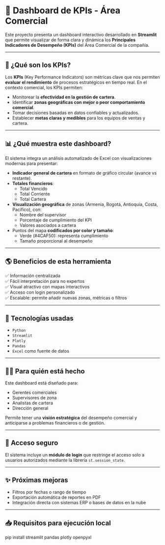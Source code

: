 # 🛒 Dashboard de KPIs - Área Comercial

Este proyecto presenta un dashboard interactivo desarrollado en **Streamlit** que permite visualizar de forma clara y dinámica los **Principales Indicadores de Desempeño (KPIs)** del Área Comercial de la compañía.

---

## 📌 ¿Qué son los KPIs?

Los **KPIs** (Key Performance Indicators) son métricas clave que nos permiten **evaluar el rendimiento** de procesos estratégicos en tiempo real. En el contexto comercial, los KPIs permiten:

- Monitorear la **efectividad en la gestión de cartera**.
- Identificar **zonas geográficas con mejor o peor comportamiento comercial**.
- Tomar decisiones basadas en datos confiables y actualizados.
- Establecer **metas claras y medibles** para los equipos de ventas y cartera.

---

## 📊 ¿Qué muestra este dashboard?

El sistema integra un análisis automatizado de Excel con visualizaciones modernas para presentar:

- **Indicador general de cartera** en formato de gráfico circular (avance vs restante).
- **Totales financieros**:
  - Total Vencido
  - Total Corriente
  - Total Cartera
- **Visualización geográfica** de zonas (Armenia, Bogotá, Antioquia, Costa, Pacífico), con:
  - Nombre del supervisor
  - Porcentaje de cumplimiento del KPI
  - Valores asociados a cartera
- Puntos del mapa **codificados por color y tamaño**:
  - Verde (#4CAF50): representa cumplimiento
  - Tamaño proporcional al desempeño

---

## 🌎 Beneficios de esta herramienta

✅ Información centralizada  
✅ Fácil interpretación para no expertos  
✅ Visual atractivo con mapas interactivos  
✅ Acceso con login personalizado  
✅ Escalable: permite añadir nuevas zonas, métricas o filtros

---

## 🚀 Tecnologías usadas

- `Python`
- `Streamlit`
- `Plotly`
- `Pandas`
- `Excel` como fuente de datos

---

## 👩‍💼 Para quién está hecho

Este dashboard está diseñado para:

- Gerentes comerciales
- Supervisores de zona
- Analistas de cartera
- Dirección general

Permite tener una **visión estratégica** del desempeño comercial y anticiparse a problemas financieros o de gestión.

---

## 🔐 Acceso seguro

El sistema incluye un **módulo de login** que restringe el acceso solo a usuarios autorizados mediante la librería `st.session_state`.

---

## ✨ Próximas mejoras

- Filtros por fechas o rango de tiempo
- Exportación automática de reportes en PDF
- Integración directa con sistemas ERP o bases de datos en la nube

---

## 📥 Requisitos para ejecución local

pip install streamlit pandas plotly openpyxl

